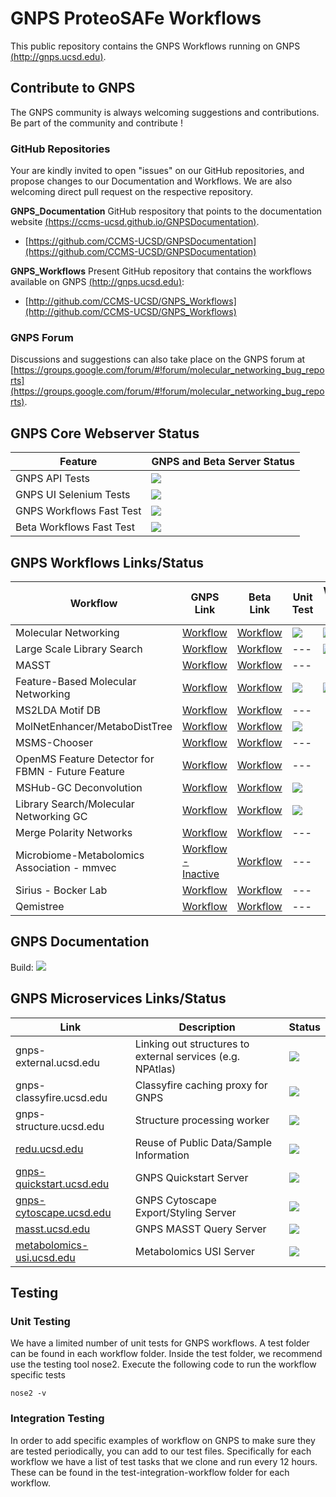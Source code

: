 # GNPS ProteoSAFe Workflows

This public repository contains the GNPS Workflows running on GNPS [(http://gnps.ucsd.edu)](http://gnps.ucsd.edu).

## Contribute to GNPS

The GNPS community is always welcoming suggestions and contributions. Be part of the community and contribute !

### GitHub Repositories
Your are kindly invited to open "issues" on our GitHub repositories, and propose changes to our Documentation and Workflows. We are also welcoming direct pull request on the respective repository.

**GNPS_Documentation** GitHub respository that points to the documentation website [(https://ccms-ucsd.github.io/GNPSDocumentation)](https://ccms-ucsd.github.io/GNPSDocumentation).

- [https://github.com/CCMS-UCSD/GNPSDocumentation](https://github.com/CCMS-UCSD/GNPSDocumentation)

**GNPS_Workflows** Present GitHub repository that contains the workflows available on GNPS [(http://gnps.ucsd.edu)](http://gnps.ucsd.edu):

- [http://github.com/CCMS-UCSD/GNPS_Workflows](http://github.com/CCMS-UCSD/GNPS_Workflows)


### GNPS Forum
Discussions and suggestions can also take place on the GNPS forum at [https://groups.google.com/forum/#!forum/molecular_networking_bug_reports](https://groups.google.com/forum/#!forum/molecular_networking_bug_reports).


## GNPS Core Webserver Status

| Feature  | GNPS and Beta Server Status |
|---|---|
| GNPS API Tests | ![](https://github.com/CCMS-UCSD/GNPS_Workflows/workflows/web-gnps-api/badge.svg) |
| GNPS UI Selenium Tests | ![](https://github.com/CCMS-UCSD/GNPS_Workflows/workflows/web-gnps-selenium/badge.svg) |
| GNPS Workflows Fast Test | ![](https://github.com/CCMS-UCSD/GNPS_Workflows/workflows/workflow-integration-gnps-fast/badge.svg) |
| Beta Workflows Fast Test | ![](https://github.com/CCMS-UCSD/CCMSDeployments/workflows/proteomics3-workflow-test/badge.svg) |


## GNPS Workflows Links/Status

| Workflow  | GNPS Link  | Beta Link  | Unit Test | Workflow GNPS Test | Workflow Beta Test |
|---|---|---|---|---|---|
| Molecular Networking  | [Workflow](https://gnps.ucsd.edu/ProteoSAFe/index.jsp?params=%7B%22workflow%22:%22METABOLOMICS-SNETS-V2%22,%22library_on_server%22:%22d.speclibs;%22%7D)  | [Workflow](https://proteomics2.ucsd.edu/ProteoSAFe/index.jsp?params=%7B%22workflow%22:%22METABOLOMICS-SNETS-V2%22,%22library_on_server%22:%22d.speclibs;%22%7D) | ![](https://github.com/CCMS-UCSD/GNPS_Workflows/workflows/workflow-unit-networking/badge.svg)| ![](https://github.com/CCMS-UCSD/GNPS_Workflows/workflows/workflow-integration-gnps-networkingv2/badge.svg) | ![](https://github.com/CCMS-UCSD/GNPS_Workflows/workflows/workflow-integration-beta-networkingv2/badge.svg)
| Large Scale Library Search  | [Workflow](https://gnps.ucsd.edu/ProteoSAFe/index.jsp?params=%7B%22workflow%22:%22MOLECULAR-LIBRARYSEARCH-V2%22,%22library_on_server%22:%22d.speclibs;%22%7D)   | [Workflow](https://proteomics2.ucsd.edu/ProteoSAFe/index.jsp?params=%7B%22workflow%22:%22MOLECULAR-LIBRARYSEARCH-V2%22,%22library_on_server%22:%22d.speclibs;%22%7D) |---| ![](https://github.com/CCMS-UCSD/GNPS_Workflows/workflows/workflow-integration-gnps-librarysearchv2/badge.svg) | ![](https://github.com/CCMS-UCSD/GNPS_Workflows/workflows/workflow-integration-beta-librarysearchv2/badge.svg)
| MASST  | [Workflow](https://gnps.ucsd.edu/ProteoSAFe/index.jsp?params=%7B%22workflow%22:%22SEARCH_SINGLE_SPECTRUM%22,%22library_on_server%22:%22d.speclibs;%22%7D)   | [Workflow](https://proteomics2.ucsd.edu/ProteoSAFe/index.jsp?params=%7B%22workflow%22:%22SEARCH_SINGLE_SPECTRUM%22,%22library_on_server%22:%22d.speclibs;%22%7D) |---|
| Feature-Based Molecular Networking  | [Workflow](https://gnps.ucsd.edu/ProteoSAFe/index.jsp?params=%7B%22workflow%22:%22FEATURE-BASED-MOLECULAR-NETWORKING%22,%22library_on_server%22:%22d.speclibs;%22%7D)   | [Workflow](https://proteomics2.ucsd.edu/ProteoSAFe/index.jsp?params=%7B%22workflow%22:%22FEATURE-BASED-MOLECULAR-NETWORKING%22,%22library_on_server%22:%22d.speclibs;%22%7D) |![](https://github.com/CCMS-UCSD/GNPS_Workflows/workflows/workflow-unit-fbmn/badge.svg)| ![](https://github.com/CCMS-UCSD/GNPS_Workflows/workflows/workflow-integration-gnps-fbmn/badge.svg) | ![](https://github.com/CCMS-UCSD/GNPS_Workflows/workflows/workflow-integration-beta-fbmn/badge.svg)
| MS2LDA Motif DB  | [Workflow](https://gnps.ucsd.edu/ProteoSAFe/index.jsp?params=%7B%22workflow%22:%22MS2LDA_MOTIFDB%22%7D)   | [Workflow](https://proteomics2.ucsd.edu/ProteoSAFe/index.jsp?params=%7B%22workflow%22:%22MS2LDA_MOTIFDB%22%7D) |---|
| MolNetEnhancer/MetaboDistTree  | [Workflow](https://gnps.ucsd.edu/ProteoSAFe/index.jsp?params=%7B%22workflow%22:%22MOLNETENHANCER%22%7D)   | [Workflow](https://proteomics2.ucsd.edu/ProteoSAFe/index.jsp?params=%7B%22workflow%22:%22MOLNETENHANCER%22%7D) |![](https://github.com/CCMS-UCSD/GNPS_Workflows/workflows/workflow-unit-molnet/badge.svg)|
| MSMS-Chooser  | [Workflow](https://gnps.ucsd.edu/ProteoSAFe/index.jsp?params=%7B%22workflow%22:%22MSMS-CHOOSER%22%7D)   | [Workflow](https://proteomics2.ucsd.edu/ProteoSAFe/index.jsp?params=%7B%22workflow%22:%22MSMS-CHOOSER%22%7D) |---|
| OpenMS Feature Detector for FBMN - Future Feature  | [Workflow]()   | [Workflow]() |---|
| MSHub-GC Deconvolution  | [Workflow](https://gnps.ucsd.edu/ProteoSAFe/index.jsp?params=%7B"workflow":"MSHUB-GC"%7D)   | [Workflow](https://proteomics2.ucsd.edu/ProteoSAFe/index.jsp?params=%7B"workflow":"MSHUB-GC"%7D) |![](https://github.com/CCMS-UCSD/GNPS_Workflows/workflows/workflow-unit-gc-mshub/badge.svg)|
| Library Search/Molecular Networking GC  | [Workflow](https://gnps.ucsd.edu/ProteoSAFe/index.jsp?params=%7B%22workflow%22:%22MOLECULAR-LIBRARYSEARCH-GC%22%7D)   | [Workflow](https://proteomics2.ucsd.edu/ProteoSAFe/index.jsp?params=%7B%22workflow%22:%22MOLECULAR-LIBRARYSEARCH-GC%22%7D) |![](https://github.com/CCMS-UCSD/GNPS_Workflows/workflows/workflow-unit-gc-networking/badge.svg)|
| Merge Polarity Networks  | [Workflow](https://gnps.ucsd.edu/ProteoSAFe/index.jsp?params=%7B%22workflow%22:%22MERGE_NETWORKS_POLARITY%22%7D)   | [Workflow](https://proteomics2.ucsd.edu/ProteoSAFe/index.jsp?params=%7B%22workflow%22:%22MERGE_NETWORKS_POLARITY%22%7D) |---|
| Microbiome-Metabolomics Association - mmvec  | [Workflow - Inactive](https://gnps.ucsd.edu/ProteoSAFe/index.jsp?params=%7B%22workflow%22:%22MMVEC%22%7D)   | [Workflow](https://proteomics2.ucsd.edu/ProteoSAFe/index.jsp?params=%7B%22workflow%22:%22MMVEC%22%7D) |---|
| Sirius - Bocker Lab | [Workflow](https://gnps.ucsd.edu/ProteoSAFe/index.jsp?params=%7B%22workflow%22:%22SIRIUS%22%7D)   | [Workflow](https://proteomics2.ucsd.edu/ProteoSAFe/index.jsp?params=%7B%22workflow%22:%22SIRIUS%22%7D) |---|
| Qemistree | [Workflow](https://gnps.ucsd.edu/ProteoSAFe/index.jsp?params=%7B%22workflow%22:%22QEMISTREE%22%7D)   | [Workflow](https://proteomics2.ucsd.edu/ProteoSAFe/index.jsp?params=%7B%22workflow%22:%22QEMISTREE%22%7D) |---|

## GNPS Documentation

Build: ![](https://github.com/CCMS-UCSD/GNPSDocumentation/workflows/CI/badge.svg)

## GNPS Microservices Links/Status

| Link  | Description  | Status |
|---|---|---|
| gnps-external.ucsd.edu | Linking out structures to external services (e.g. NPAtlas) | ![](https://github.com/mwang87/GNPS_ExternalStructureProxy/workflows/production-integration/badge.svg) |
| gnps-classyfire.ucsd.edu | Classyfire caching proxy for GNPS | ![](https://github.com/mwang87/ClassyfireProxy/workflows/production-integration/badge.svg) |
| gnps-structure.ucsd.edu | Structure processing worker | ![](https://github.com/mwang87/ChemicalStructureWebService/workflows/production-integration/badge.svg) |
| [redu.ucsd.edu](https://redu.ucsd.edu/) | Reuse of Public Data/Sample Information | ![](https://github.com/mwang87/ReDU-MS2-GNPS/workflows/production-integration/badge.svg) |
| [gnps-quickstart.ucsd.edu](https://gnps-quickstart.ucsd.edu/) | GNPS Quickstart Server | ![](https://github.com/mwang87/GNPS_quickstart/workflows/production-integration/badge.svg) |
| [gnps-cytoscape.ucsd.edu](https://gnps-cytoscape.ucsd.edu/) | GNPS Cytoscape Export/Styling Server | ![](https://github.com/mwang87/GNPS_CytoscapeFormatting/workflows/production-integration/badge.svg) |
| [masst.ucsd.edu](https://masst.ucsd.edu/) | GNPS MASST Query Server | ![](https://github.com/mwang87/GNPS_MASST/workflows/production-integration/badge.svg) |
| [metabolomics-usi.ucsd.edu](https://metabolomics-usi.ucsd.edu/) | Metabolomics USI Server | ![](https://github.com/mwang87/MetabolomicsSpectrumResolver/workflows/production-integration/badge.svg) |


## Testing

### Unit Testing

We have a limited number of unit tests for GNPS workflows. A test folder can be found in each workflow folder. Inside the test folder, we recommend use the testing tool nose2. Execute the following code to run the workflow specific tests

```nose2 -v```


### Integration Testing

In order to add specific examples of workflow on GNPS to make sure they are tested periodically, you can add to our test files. Specifically for each workflow we have a list of test tasks that we clone and run every 12 hours. These can be found in the test-integration-workflow folder for each workflow. 



